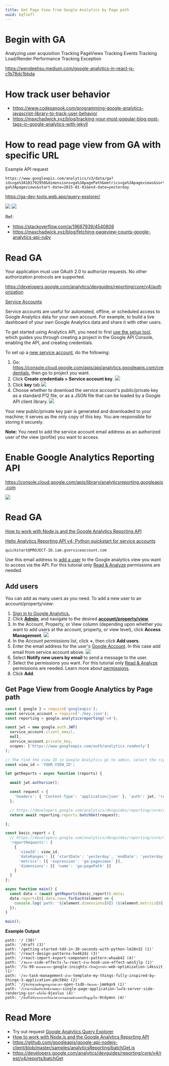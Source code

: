 ```yaml
---
title: Get Page View from Google Analytics by Page path
uuid: bqfiofl
---
```


# Begin with GA

Analyzing user acquisition
Tracking PageViews
Tracking Events
Tracking Load/Render Performance
Tracking Exception

https://wendeehsu.medium.com/google-analytics-in-react-js-c1b78dc1bbda

# How track user behavior

- https://www.codesanook.com/programming-google-analytics-javascript-library-to-track-user-behavior
- https://maxchadwick.xyz/blog/tracking-your-most-popular-blog-post-tags-in-google-analytics-with-jekyll

# How to read page view from GA with specific URL

Example API request

```
https://www.googleapis.com/analytics/v3/data/ga?ids=ga%3A101792950&dimensions=ga%3ApagePath&metrics=ga%3Apageviews&sort=-ga%3Apageviews&start-date=2015-01-01&end-date=yesterday
```

https://ga-dev-tools.web.app/query-explorer/

![](query-params.png)
![](query-result.png)

Ref:
- https://stackoverflow.com/a/19667939/4540808
- https://maxchadwick.xyz/blog/fetching-pageview-counts-google-analytics-api-ruby

# Read GA

Your application must use OAuth 2.0 to authorize requests. No other authorization protocols are supported.

https://developers.google.com/analytics/devguides/reporting/core/v4/authorization

[Service Accounts](https://developers.google.com/accounts/docs/OAuth2ServiceAccount)

Service accounts are useful for automated, offline, or scheduled access to Google Analytics data for your own account. For example, to build a live dashboard of your own Google Analytics data and share it with other users.

To get started using Analytics API, you need to first [use the setup tool](https://console.developers.google.com/start/api?id=analytics&credential=client_key), which guides you through creating a project in the Google API Console, enabling the API, and creating credentials.

To set up a [new service account](https://developers.google.com/identity/protocols/oauth2/service-account), do the following:

1. Go: https://console.cloud.google.com/apis/api/analytics.googleapis.com/credentials, then go to project you want.
2. Click **Create credentials > Service account key**.
  ![](create-service-account.png)
3. Click **key** tab
  ![](service-account.png)
4. Choose whether to download the service account's public/private key as a standard P12 file, or as a JSON file that can be loaded by a Google API client library.
  ![](create-service-account-key.png)

Your new public/private key pair is generated and downloaded to your machine; it serves as the only copy of this key. You are responsible for storing it securely.

**Note:** You need to add the service account email address as an authorized user of the view (profile) you want to access.

# Enable Google Analytics Reporting API

https://console.cloud.google.com/apis/library/analyticsreporting.googleapis.com

![](enable-ga-report-api.png)

# Read GA

[How to work with Node.js and the Google Analytics Reporting API](https://www.multiminds.eu/blog/2018/11/google-analytics-reporting-api/)


[Hello Analytics Reporting API v4; Python quickstart for service accounts ](https://developers.google.com/analytics/devguides/reporting/core/v4/quickstart/service-py)

```
quickstart@PROJECT-ID.iam.gserviceaccount.com
```

Use this email address to [add a user](https://support.google.com/analytics/answer/1009702) to the Google analytics view you want to access via the API. For this tutorial only [Read & Analyze](https://support.google.com/analytics/answer/2884495) permissions are needed.

## Add users

You can add as many users as you need. To add a new user to an account/property/view:

1. [Sign in to Google Analytics.](https://analytics.google.com/)
2. Click **[Admin](https://support.google.com/analytics/answer/6132368)**, and navigate to the desired **[account/property/view](https://support.google.com/analytics/answer/6099198)**.
3. In the Account, Property, or View column (depending upon whether you want to add users at the account, property, or view level), click **Access Management**.
  ![](ga-admin.png)
4. In the *Account permissions* list, click **+**, then click **Add users**.
6. Enter the email address for the user's [Google Account](https://support.google.com/accounts/). In this case add email from service account above.
![](ga-add-user.png)
7. Select **Notify new users by email** to send a message to the user.
8. Select the permissions you want. For this tutorial only [Read & Analyze](https://support.google.com/analytics/answer/2884495) permissions are needed. Learn more about [permissions](https://support.google.com/analytics/answer/2884495).
9.  Click **Add**.

## Get Page View from Google Analytics by Page path

```js
const { google } = require('googleapis');
const service_account = require('./key.json');
const reporting = google.analyticsreporting('v4');

const jwt = new google.auth.JWT(
  service_account.client_email,
  null,
  service_account.private_key,
  scopes: ['https://www.googleapis.com/auth/analytics.readonly']
);

// The find the view ID in Google Analytics go to admin, select the rights view and click view settings.
const view_id = 'YOUR_VIEW_ID';

let getReports = async function (reports) {

  await jwt.authorize();

  const request = {
    'headers': { 'Content-Type': 'application/json' }, 'auth': jwt, 'resource': reports
  };

  // https://developers.google.com/analytics/devguides/reporting/core/v4/rest/v4/reports/batchGet
  return await reporting.reports.batchGet(request);

};

const basic_report = {
  // https://developers.google.com/analytics/devguides/reporting/core/v4/rest/v4/reports/batchGet
  'reportRequests': [
    {
      'viewId': view_id,
      'dateRanges': [{ 'startDate': 'yesterday', 'endDate': 'yesterday' }],
      'metrics': [{ 'expression': 'ga:pageviews' }],
      'dimensions': [{ 'name': 'ga:pagePath' }]
    }
  ]
};

async function main() {
  const data = (await getReports(basic_report)).data;
  data.reports[0].data.rows.forEach(element => {
    console.log(`path: '${element.dimensions[0]} (${element.metrics[0].values[0]})'`)
  });
}

main();
```
**Example Output**

```
path: '/ (30)'
path: '/draft (3)'
path: '/getting-started-tdd-in-30-seconds-with-python-lm28n32 (1)'
path: '/react-design-patterns-ho462dz (3)'
path: '/react-import-export-component-pattern-whaab42 (4)'
path: '/จัดการ-side-effects-ใน-react-ด้วย-hook-use-effect-wes5jlp (1)'
path: '/ได้-99-คะแนนจาก-google-insights-เรียนรู้การทำ-web-optimization-i4kssit (1)'
path: '/ทำ-task-management-ด้วย-template-my-things-fully-inspired-by-things-3-application-p8c504z (2)'
path: '/รู้จักกับฐานข้อมูลอนุกรมเวลา-open-tsdb-กันเถอะ-jmm9qn9 (1)'
path: '/เราควรเพิ่มประสิทธิภาพของ-single-page-application-โดยใช้-server-side-rendering-ssr-หรือไม่-8jexlus (4)'
path: '/สิ่งที่ได้รับจากการเรียนวิศวกรรมคอมพิวเตอร์ปริญญาโท-9tdymnn (4)'
```

# Read More
- Try out request [Google Analytics Query Explorer](https://ga-dev-tools.web.app/query-explorer/)
- [How to work with Node.js and the Google Analytics Reporting API](https://www.multiminds.eu/blog/2018/11/google-analytics-reporting-api/)
- https://github.com/googleapis/google-api-nodejs-client/blob/master/samples/analyticsReporting/batchGet.js
- https://developers.google.com/analytics/devguides/reporting/core/v4/rest/v4/reports/batchGet
